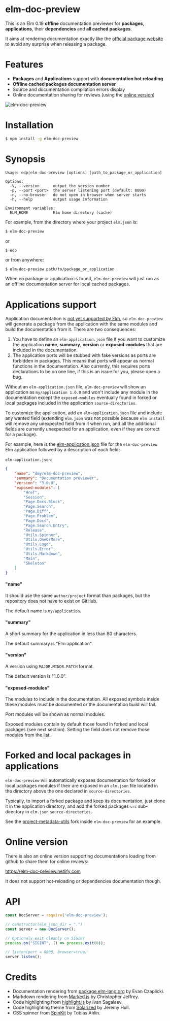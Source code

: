 # elm-doc-preview

This is an Elm 0.19 **offline** documentation previewer for **packages**,
**applications**, their **dependencies** and **all cached packages**.

It aims at rendering documentation exactly like the
[official package website](https://package.elm-lang.org) to avoid
any surprise when releasing a package.

# Features

- **Packages** and **Applications** support with **documentation hot reloading**
- **Offline cached packages documentation server**
- Source and documentation compilation errors display
- Online documentation sharing for reviews (using the
 [online version](#online-version))

![elm-doc-preview](https://github.com/dmy/elm-doc-preview/raw/master/screenshots/elm-doc-preview.png)

# Installation

```sh
$ npm install -g elm-doc-preview
```

# Synopsis

```
Usage: edp|elm-doc-preview [options] [path_to_package_or_application]

Options:
  -V, --version      output the version number
  -p, --port <port>  the server listening port (default: 8000)
  -n, --no-browser   do not open in browser when server starts
  -h, --help         output usage information

Environment variables:
  ELM_HOME           Elm home directory (cache)
```

For example, from the directory where your project `elm.json` is:

```sh
$ elm-doc-preview
```

or

```
$ edp
```

or from anywhere:

```sh
$ elm-doc-preview path/to/package_or_application
```
When no package or application is found, `elm-doc-preview` will just run as an
offline documentation server for local cached packages.

# Applications support
Application documentation is
[not yet supported by Elm](https://github.com/elm/compiler/issues/835#issuecomment-440080525),
so `elm-doc-preview` will generate a package from the application with the same
modules and build the documentation from it. There are two consequences:
1. You have to define an `elm-application.json` file if you want to customize
the application **name**, **summary**, **version** or **exposed-modules** that
are included in the documentation.
2. The application ports will be stubbed with fake versions as ports are
forbidden in packages. This means that ports will appear as normal functions in
the documentation. Also currently, this requires ports declarations to be on
one line, if this is an issue for you, please open a bug.

Without an `elm-application.json` file, `elm-doc-preview` will show an
application as `my/application 1.0.0` and won't include any module in the
documentation except the `exposed-modules` eventually found in forked or
local packages included in the application `source-directories`.

To customize the application, add an `elm-application.json` file and include
any wanted field (extending `elm.json` was not possible because `elm install`
will remove any unexpected field from it when run, and all the additional
fields are currently unexpected for an application, even if they are correct
for a package).

For example, here is the
[elm-application.json](https://github.com/dmy/elm-doc-preview/blob/master/elm-application.json)
file for the `elm-doc-preview` Elm application followed by a description of
each field:

`elm-application.json`:
```elm-application.json
{
    "name": "dmy/elm-doc-preview",
    "summary": "Documentation previewer",
    "version": "3.0.0",
    "exposed-modules": [
        "Href",
        "Session",
        "Page.Docs.Block",
        "Page.Search",
        "Page.Diff",
        "Page.Problem",
        "Page.Docs",
        "Page.Search.Entry",
        "Release",
        "Utils.Spinner",
        "Utils.OneOrMore",
        "Utils.Logo",
        "Utils.Error",
        "Utils.Markdown",
        "Main",
        "Skeleton"
    ]
}
```
#### **"name"**
It should use the same `author/project` format than packages, but the
repository does not have to exist on GitHub.

The default name is `my/application`.

#### **"summary"**
A short summary for the application in less than 80 characters.

The default summary is "Elm application".

#### **"version"**
A version using `MAJOR.MINOR.PATCH` format.

The default version is "1.0.0".

#### **"exposed-modules"**
The modules to include in the documentation.
All exposed symbols inside these modules must be documented or the
documentation build will fail.

Port modules will be shown as normal modules.

Exposed modules contain by default those found in forked and local
packages (see next section). Setting the field does not remove those
modules from the list.

# Forked and local packages in applications
`elm-doc-preview` will automatically exposes documentation for forked or local
packages modules if their are exposed in an `elm.json` file located in the
directory above the one declared in `source-directories`.

Typically, to import a forked package and keep its documentation, just clone it
in the application directory, and add the forked packages `src` sub-directory
in `elm.json` `source-directories`.

See the
[project-metadata-utils](https://github.com/dmy/elm-doc-preview/tree/master/project-metadata-utils)
fork inside `elm-doc-preview` for an example.


# Online version

There is also an online version supporting documentations loading from github
to share them for online reviews:

https://elm-doc-preview.netlify.com

It does not support hot-reloading or dependencies documentation though.

# API
```javascript
const DocServer = require('elm-doc-preview');

// constructor(elm_json_dir = ".")
const server = new DocServer();

// Optionaly exit cleanly on SIGINT
process.on("SIGINT", () => process.exit(0));

// listen(port = 8000, browser=true)
server.listen();
```

# Credits

- Documentation rendering from [package.elm-lang.org](https://github.com/elm/package.elm-lang.org) by Evan Czaplicki.
- Markdown rendering from [Marked.js](https://github.com/markedjs/marked) by Christopher Jeffrey.
- Code highlighting from [highlight.js](https://github.com/highlightjs/highlight.js) by Ivan Sagalaev.
- Code highlighting theme from [Solarized](ethanschoonover.com/solarized) by Jeremy Hull.
- CSS spinner from [SpinKit](https://github.com/tobiasahlin/SpinKit) by Tobias Ahlin.
